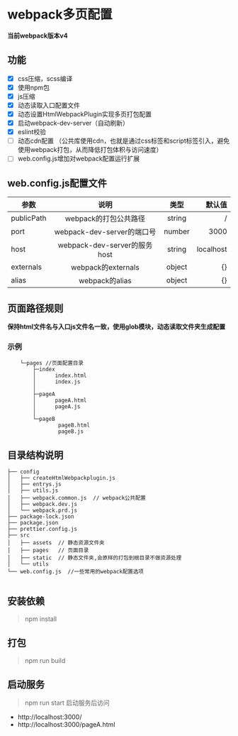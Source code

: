 # webpack多页配置
**当前webpack版本v4**
## 功能 
- [x] css压缩，scss编译  
- [x] 使用npm包  
- [x] js压缩  
- [x] 动态读取入口配置文件   
- [x] 动态设置HtmlWebpackPlugin实现多页打包配置
- [x] 启动webpack-dev-server（自动刷新）  
- [x] eslint校验  
- [ ] 动态cdn配置 （公共库使用cdn，也就是通过css标签和script标签引入，避免使用webpack打包，从而降低打包体积与访问速度）   
- [ ] web.config.js增加对webpack配置运行扩展

## web.config.js配置文件
参数|说明|类型|默认值
---|:--:|:---:|---:
publicPath|webpack的打包公共路径|string| /
port|webpack-dev-server的端口号|number| 3000
host|webpack-dev-server的服务host|string| localhost
externals|webpack的externals|object| {}
alias|webpack的alias|object| {}
 
## 页面路径规则
**保持html文件名与入口js文件名一致，使用glob模块，动态读取文件夹生成配置**
### 示例
```
    └─pages //页面配置目录
        ├─index
        │      index.html
        │      index.js
        │      
        ├─pageA
        │      pageA.html
        │      pageA.js
        │      
        └─pageB
                pageB.html
                pageB.js
```

## 目录结构说明
```
├── config
│   ├── createHtmlWebpackplugin.js
│   ├── entrys.js
│   ├── utils.js
│   ├── webpack.common.js  // webpack公共配置
│   ├── webpack.dev.js
│   └── webpack.prd.js
├── package-lock.json
├── package.json
├── prettier.config.js
├── src
│   ├── assets  // 静态资源文件夹
│   ├── pages   // 页面目录
│   ├── static  // 静态文件夹,会原样的打包到根目录不做资源处理
│   └── utils
└── web.config.js  //一些常用的webpack配置选项
            
```
## 安装依赖
> npm install
## 打包
> npm run build
## 启动服务
> npm run start
>启动服务后访问
- http://localhost:3000/
- http://localhost:3000/pageA.html
